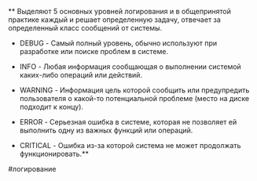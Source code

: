 **
Выделяют 5 основных уровней логирования и в общепринятой практике каждый и решает определенную задачу, отвечает за определенный класс сообщений от системы.

-   DEBUG - Самый полный уровень, обычно используют при разработке или поиске проблем в системе.
    
-   INFO - Любая информация сообщающая о выполнении системой каких-либо операций или действий.
    
-   WARNING - Информация цель которой сообщить или предупредить пользователя о какой-то потенциальной проблеме (место на диске подходит к концу). 

-   ERROR - Серьезная ошибка в системе, которая не позволяет ей выполнить одну из важных функций или операций.

-   CRITICAL - Ошибка из-за которой система не может продолжать функционировать.**


#логирование 